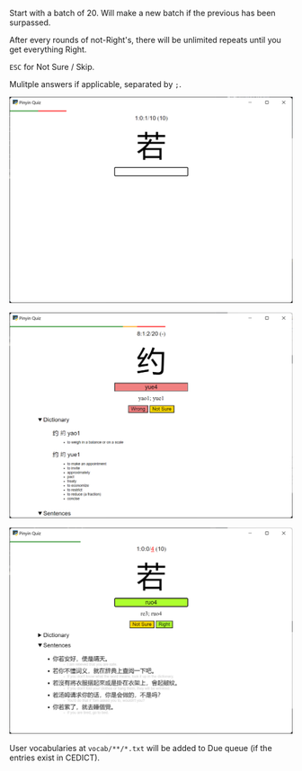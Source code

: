 Start with a batch of 20. Will make a new batch if the previous has been surpassed.

After every rounds of not-Right's, there will be unlimited repeats until you get everything Right.

`ESC` for Not Sure / Skip.

Mulitple answers if applicable, separated by `;`.

![Due Quiz](README/due.png)

![New Quiz](README/image-1.png)

![Repeat Quiz](README/repeat.png)

User vocabularies at `vocab/**/*.txt` will be added to Due queue (if the entries exist in CEDICT).
